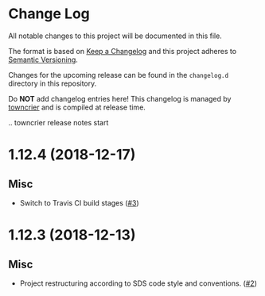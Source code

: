 # Change Log
All notable changes to this project will be documented in this file.

The format is based on [Keep a Changelog](http://keepachangelog.com/)
and this project adheres to [Semantic Versioning](http://semver.org/).

Changes for the upcoming release can be found in the `changelog.d` directory in
this repository.

Do **NOT** add changelog entries here! This changelog is managed by
[towncrier](https://github.com/hawkowl/towncrier) and is compiled at release
time.

.. towncrier release notes start

1.12.4 (2018-12-17)
====================

Misc
----

- Switch to Travis CI build stages ([#3](https://github.com/Styria-Digital/django-rest-framework-jwt/pull/3))


1.12.3 (2018-12-13)
====================

Misc
----

- Project restructuring according to SDS code style and conventions. ([#2](https://github.com/Styria-Digital/django-rest-framework-jwt/pull/2))
